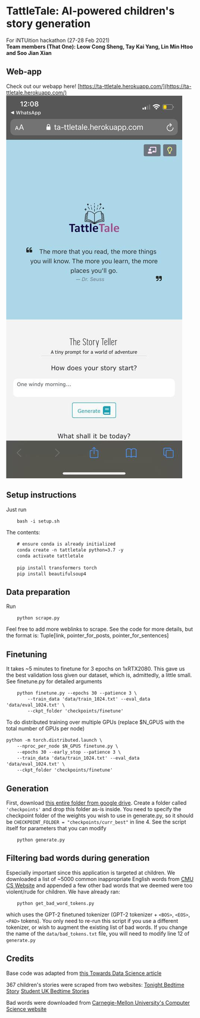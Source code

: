 # TattleTale: AI-powered children's story generation
For iNTUition hackathon (27-28 Feb 2021) <br>
**Team members (That One): Leow Cong Sheng, Tay Kai Yang, Lin Min Htoo and Soo Jian Xian**

## Web-app
Check out our webapp here! [https://ta-ttletale.herokuapp.com/](https://ta-ttletale.herokuapp.com/) <br>
![plot](./tattletale_screenshot.jfif)

## Setup instructions
Just run 
```
    bash -i setup.sh
```
The contents:
``` 
    # ensure conda is already initialized
    conda create -n tattletale python=3.7 -y
    conda activate tattletale

    pip install transformers torch
    pip install beautifulsoup4
```

## Data preparation
Run
```
    python scrape.py
```
Feel free to add more weblinks to scrape. See the code for more details, but the format is: Tuple[link, pointer_for_posts, pointer_for_sentences]

## Finetuning
It takes ~5 minutes to finetune for 3 epochs on 1xRTX2080. This gave us the best validation loss given our dataset, which is, admittedly, a little small.
See finetune.py for detailed arguments
```
    python finetune.py --epochs 30 --patience 3 \
        --train_data 'data/train_1024.txt' --eval_data 'data/eval_1024.txt' \
        --ckpt_folder 'checkpoints/finetune'
```
To do distributed training over multiple GPUs (replace $N_GPUS with the total number of GPUs per node)
```
python -m torch.distributed.launch \
    --nproc_per_node $N_GPUS finetune.py \
    --epochs 30 --early_stop --patience 3 \
    --train_data 'data/train_1024.txt' --eval_data 'data/eval_1024.txt' \
    --ckpt_folder 'checkpoints/finetune'
```

## Generation
First, download [this entire folder from google drive](https://drive.google.com/drive/folders/1PFBMceE26WG9DeXK_iLu_GnXm6eBYB7A).
Create a folder called ```'checkpoints'``` and drop this folder as-is inside.
You need to specify the checkpoint folder of the weights you wish to use in generate.py, so it should be ```CHECKPOINT_FOLDER = "checkpoints/curr_best"``` in line 4.
See the script itself for parameters that you can modify
```
    python generate.py
```

## Filtering bad words during generation
Especially important since this application is targeted at children. We downloaded a list of ~5000 common inappropriate English words from [CMU CS Website](https://www.cs.cmu.edu/~biglou/resources/bad-words.txt) and appended a few other bad words that we deemed were too violent/rude for children. We have already ran:
```
    python get_bad_word_tokens.py
```
which uses the GPT-2 finetuned tokenizer (GPT-2 tokenizer + ```<BOS>```, ```<EOS>```, ```<PAD>``` tokens). You only need to re-run this script if you
use a different tokenizer, or wish to augment the existing list of bad words. If you change the name of the ```data/bad_tokens.txt``` file, you will need to modify line 12 of ```generate.py```

## Credits
Base code was adapted from [this Towards Data Science article](https://towardsdatascience.com/generate-fresh-movie-stories-for-your-favorite-genre-with-deep-learning-143da14b29d6)

367 children's stories were scraped from two websites:
[Tonight Bedtime Story]("https://www.tonightsbedtimestory.com/stories/")
[Student UK Bedtime Stories]("https://www.studentuk.com/category/bedtime-stories/")

Bad words were downloaded from [Carnegie-Mellon University's Computer Science website](https://www.cs.cmu.edu/~biglou/resources/bad-words.txt)

